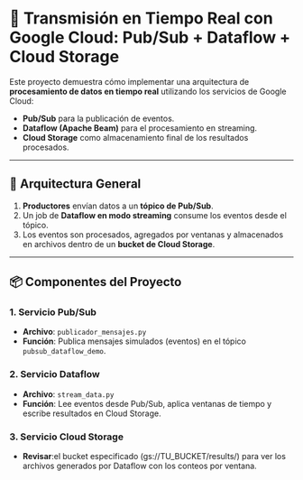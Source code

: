 # 📡 Transmisión en Tiempo Real con Google Cloud: Pub/Sub + Dataflow + Cloud Storage

Este proyecto demuestra cómo implementar una arquitectura de **procesamiento de datos en tiempo real** utilizando los servicios de Google Cloud:

- **Pub/Sub** para la publicación de eventos.
- **Dataflow (Apache Beam)** para el procesamiento en streaming.
- **Cloud Storage** como almacenamiento final de los resultados procesados.

---

## 🚀 Arquitectura General

1. **Productores** envían datos a un **tópico de Pub/Sub**.
2. Un job de **Dataflow en modo streaming** consume los eventos desde el tópico.
3. Los eventos son procesados, agregados por ventanas y almacenados en archivos dentro de un **bucket de Cloud Storage**.

---

## 📦 Componentes del Proyecto

### 1. Servicio Pub/Sub

- **Archivo**: `publicador_mensajes.py`
- **Función**: Publica mensajes simulados (eventos) en el tópico `pubsub_dataflow_demo`.

### 2. Servicio Dataflow

- **Archivo**: `stream_data.py`
- **Función**: Lee eventos desde Pub/Sub, aplica ventanas de tiempo y escribe resultados en Cloud Storage.

### 3. Servicio Cloud Storage

- **Revisar**:el bucket especificado (gs://TU_BUCKET/results/) para ver los archivos generados por Dataflow con los conteos por ventana.






